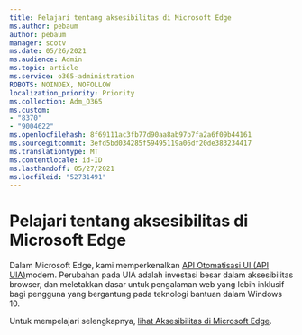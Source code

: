 ```yaml
---
title: Pelajari tentang aksesibilitas di Microsoft Edge
ms.author: pebaum
author: pebaum
manager: scotv
ms.date: 05/26/2021
ms.audience: Admin
ms.topic: article
ms.service: o365-administration
ROBOTS: NOINDEX, NOFOLLOW
localization_priority: Priority
ms.collection: Adm_O365
ms.custom:
- "8370"
- "9004622"
ms.openlocfilehash: 8f69111ac3fb77d90aa8ab97b7fa2a6f09b44161
ms.sourcegitcommit: 3efd5bd034285f59495119a06df20de383234417
ms.translationtype: MT
ms.contentlocale: id-ID
ms.lasthandoff: 05/27/2021
ms.locfileid: "52731491"
---
```

# <a name="learn-about-accessibility-in-microsoft-edge"></a>Pelajari tentang aksesibilitas di Microsoft Edge

Dalam Microsoft Edge, kami memperkenalkan [API Otomatisasi UI (API UIA)](https://go.microsoft.com/fwlink/?linkid=2153423)modern. Perubahan pada UIA adalah investasi besar dalam aksesibilitas browser, dan meletakkan dasar untuk pengalaman web yang lebih inklusif bagi pengguna yang bergantung pada teknologi bantuan dalam Windows 10. 

Untuk mempelajari selengkapnya, [lihat Aksesibilitas di Microsoft Edge](https://go.microsoft.com/fwlink/?linkid=2153512).
